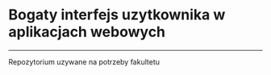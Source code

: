 # Bogaty interfejs uzytkownika w aplikacjach webowych
____

Repozytorium uzywane na potrzeby fakultetu